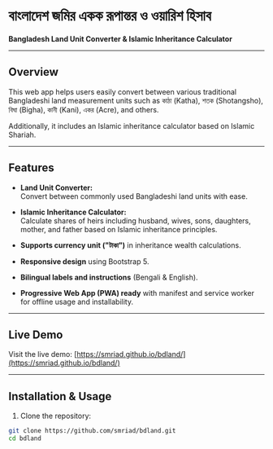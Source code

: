 # বাংলাদেশ জমির একক রূপান্তর ও ওয়ারিশ হিসাব  
**Bangladesh Land Unit Converter & Islamic Inheritance Calculator**

---

## Overview

This web app helps users easily convert between various traditional Bangladeshi land measurement units such as কাঠা (Katha), শতক (Shotangsho), বিঘা (Bigha), কানী (Kani), একর (Acre), and others.

Additionally, it includes an Islamic inheritance calculator based on Islamic Shariah.

---

## Features

- **Land Unit Converter:**  
  Convert between commonly used Bangladeshi land units with ease.

- **Islamic Inheritance Calculator:**  
  Calculate shares of heirs including husband, wives, sons, daughters, mother, and father based on Islamic inheritance principles.

- **Supports currency unit ("টাকা")** in inheritance wealth calculations.

- **Responsive design** using Bootstrap 5.

- **Bilingual labels and instructions** (Bengali & English).

- **Progressive Web App (PWA) ready** with manifest and service worker for offline usage and installability.

---

## Live Demo

Visit the live demo: [https://smriad.github.io/bdland/](https://smriad.github.io/bdland/)

---

## Installation & Usage

1. Clone the repository:

```bash
git clone https://github.com/smriad/bdland.git
cd bdland
